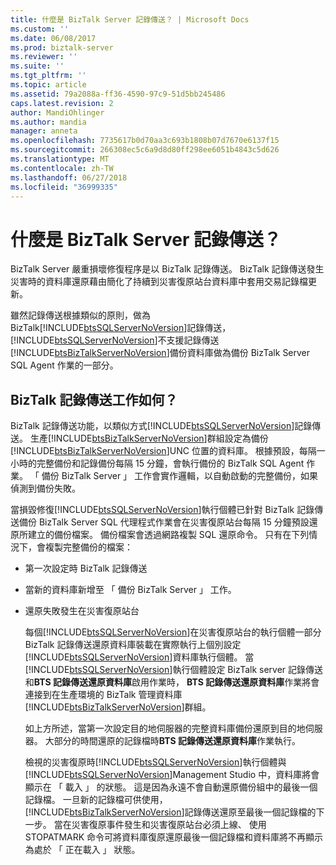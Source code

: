 ```yaml
---
title: 什麼是 BizTalk Server 記錄傳送？ | Microsoft Docs
ms.custom: ''
ms.date: 06/08/2017
ms.prod: biztalk-server
ms.reviewer: ''
ms.suite: ''
ms.tgt_pltfrm: ''
ms.topic: article
ms.assetid: 79a2088a-ff36-4590-97c9-51d5bb245486
caps.latest.revision: 2
author: MandiOhlinger
ms.author: mandia
manager: anneta
ms.openlocfilehash: 7735617b0d70aa3c693b1808b07d7670e6137f15
ms.sourcegitcommit: 266308ec5c6a9d8d80ff298ee6051b4843c5d626
ms.translationtype: MT
ms.contentlocale: zh-TW
ms.lasthandoff: 06/27/2018
ms.locfileid: "36999335"
---
```

# <a name="what-is-biztalk-server-log-shipping"></a>什麼是 BizTalk Server 記錄傳送？
BizTalk Server 嚴重損壞修復程序是以 BizTalk 記錄傳送。 BizTalk 記錄傳送發生災害時的資料庫還原藉由簡化了持續到災害復原站台資料庫中套用交易記錄檔更新。  
  
 雖然記錄傳送根據類似的原則，做為 BizTalk[!INCLUDE[btsSQLServerNoVersion](../includes/btssqlservernoversion-md.md)]記錄傳送，[!INCLUDE[btsSQLServerNoVersion](../includes/btssqlservernoversion-md.md)]不支援記錄傳送[!INCLUDE[btsBizTalkServerNoVersion](../includes/btsbiztalkservernoversion-md.md)]備份資料庫做為備份 BizTalk Server SQL Agent 作業的一部分。  
  
## <a name="how-does-biztalk-log-shipping-work"></a>BizTalk 記錄傳送工作如何？  
 BizTalk 記錄傳送功能，以類似方式[!INCLUDE[btsSQLServerNoVersion](../includes/btssqlservernoversion-md.md)]記錄傳送。 生產[!INCLUDE[btsBizTalkServerNoVersion](../includes/btsbiztalkservernoversion-md.md)]群組設定為備份[!INCLUDE[btsBizTalkServerNoVersion](../includes/btsbiztalkservernoversion-md.md)]UNC 位置的資料庫。 根據預設，每隔一小時的完整備份和記錄備份每隔 15 分鐘，會執行備份的 BizTalk SQL Agent 作業。 「 備份 BizTalk Server 」 工作會實作邏輯，以自動啟動的完整備份，如果偵測到備份失敗。  
  
 當損毀修復[!INCLUDE[btsSQLServerNoVersion](../includes/btssqlservernoversion-md.md)]執行個體已針對 BizTalk 記錄傳送備份 BizTalk Server SQL 代理程式作業會在災害復原站台每隔 15 分鐘預設還原所建立的備份檔案。 備份檔案會透過網路複製 SQL 還原命令。 只有在下列情況下，會複製完整備份的檔案：  
  
- 第一次設定時 BizTalk 記錄傳送  
  
- 當新的資料庫新增至 「 備份 BizTalk Server 」 工作。  
  
- 還原失敗發生在災害復原站台  
  
  每個[!INCLUDE[btsSQLServerNoVersion](../includes/btssqlservernoversion-md.md)]在災害復原站台的執行個體一部分 BizTalk 記錄傳送還原資料庫裝載在實際執行上個別設定[!INCLUDE[btsSQLServerNoVersion](../includes/btssqlservernoversion-md.md)]資料庫執行個體。 當[!INCLUDE[btsSQLServerNoVersion](../includes/btssqlservernoversion-md.md)]執行個體設定 BizTalk server 記錄傳送和**BTS 記錄傳送還原資料庫**啟用作業時， **BTS 記錄傳送還原資料庫**作業將會連接到在生產環境的 BizTalk 管理資料庫[!INCLUDE[btsBizTalkServerNoVersion](../includes/btsbiztalkservernoversion-md.md)]群組。  
  
  如上方所述，當第一次設定目的地伺服器的完整資料庫備份還原到目的地伺服器。 大部分的時間還原的記錄檔時**BTS 記錄傳送還原資料庫**作業執行。  
  
  檢視的災害復原時[!INCLUDE[btsSQLServerNoVersion](../includes/btssqlservernoversion-md.md)]執行個體與[!INCLUDE[btsSQLServerNoVersion](../includes/btssqlservernoversion-md.md)]Management Studio 中，資料庫將會顯示在 「 載入 」 的狀態。 這是因為永遠不會自動還原備份組中的最後一個記錄檔。 一旦新的記錄檔可供使用，[!INCLUDE[btsBizTalkServerNoVersion](../includes/btsbiztalkservernoversion-md.md)]記錄傳送還原至最後一個記錄檔的下一步。 當在災害復原事件發生和災害復原站台必須上線、 使用 STOPATMARK 命令可將資料庫復原還原最後一個記錄檔和資料庫將不再顯示為處於 「 正在載入 」 狀態。